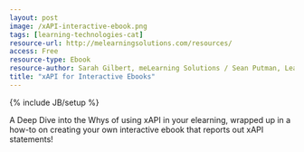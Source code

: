 ```yaml
---
layout: post
image: /xAPI-interactive-ebook.png
tags: [learning-technologies-cat]
resource-url: http://melearningsolutions.com/resources/
access: Free
resource-type: Ebook
resource-author: Sarah Gilbert, meLearning Solutions / Sean Putman, Learning Ninjas
title: "xAPI for Interactive Ebooks"
---
```

{% include JB/setup %}

A Deep Dive into the Whys of using xAPI in your elearning, wrapped up in a how-to on creating your own interactive ebook that reports out xAPI statements!
